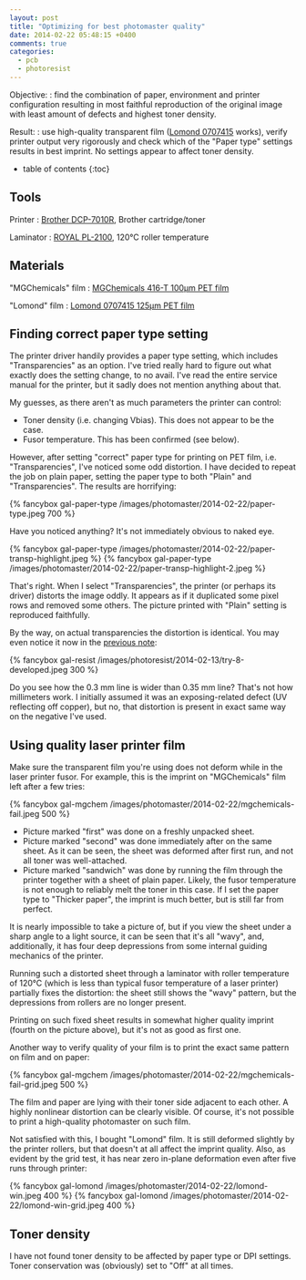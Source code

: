 ```yaml
---
layout: post
title: "Optimizing for best photomaster quality"
date: 2014-02-22 05:48:15 +0400
comments: true
categories:
  - pcb
  - photoresist
---
```


Objective:
: find the combination of paper, environment and printer configuration resulting in most faithful
  reproduction of the original image with least amount of defects and highest toner density.

Result:
: use high-quality transparent film ([Lomond 0707415][0707415] works), verify printer output
  very rigorously and check which of the "Paper type" settings results in best imprint. No settings
  appear to affect toner density.

[0707415]: http://online.lomond.sk/en/detail/0707415

<!-- more -->

* table of contents
{:toc}

Tools
-----

Printer
: [Brother DCP-7010R](http://www.brother.ru/g3.cfm/s_page/92250/s_level/39720/s_product/DCP7010R), Brother cartridge/toner

Laminator
: [ROYAL PL-2100](http://www.royalsupplies.com/Laminators/PL-2100-Laminator.html), 120°C roller temperature

Materials
---------

"MGChemicals" film
: [MGChemicals 416-T 100µm PET film](http://www.amazon.com/gp/product/B005T8WR6I)

"Lomond" film
: [Lomond 0707415 125µm PET film][0707415]

Finding correct paper type setting
----------------------------------

The printer driver handily provides a paper type setting, which includes "Transparencies"
as an option. I've tried really hard to figure out what exactly does the setting change,
to no avail. I've read the entire service manual for the printer, but it sadly does not
mention anything about that.

My guesses, as there aren't as much parameters the printer can control:

 * Toner density (i.e. changing Vbias). This does not appear to be the case.
 * Fusor temperature. This has been confirmed (see below).

However, after setting "correct" paper type for printing on PET film, i.e. "Transparencies",
I've noticed some odd distortion. I have decided to repeat the job on plain paper, setting
the paper type to both "Plain" and "Transparencies". The results are horrifying:

{% fancybox gal-paper-type /images/photomaster/2014-02-22/paper-type.jpeg 700 %}

Have you noticed anything? It's not immediately obvious to naked eye.

{% fancybox gal-paper-type /images/photomaster/2014-02-22/paper-transp-highlight.jpeg %}
{% fancybox gal-paper-type /images/photomaster/2014-02-22/paper-transp-highlight-2.jpeg %}

That's right. When I select "Transparencies", the printer (or perhaps its driver)
distorts the image oddly. It appears as if it duplicated some pixel rows and removed
some others. The picture printed with "Plain" setting is reproduced faithfully.

By the way, on actual transparencies the distortion is identical. You may even notice it now
in the [previous note][]:

{% fancybox gal-resist /images/photoresist/2014-02-13/try-8-developed.jpeg 300 %}

Do you see how the 0.3 mm line is wider than 0.35 mm line? That's not how millimeters work.
I initially assumed it was an exposing-related defect (UV reflecting off copper), but no, that
distortion is present in exact same way on the negative I've used.

[previous note]: /notes/2014-02-16/optimizing-for-best-photoresist-adhesion/

Using quality laser printer film
--------------------------------

Make sure the transparent film you're using does not deform while in the laser printer
fusor. For example, this is the imprint on "MGChemicals" film left after a few tries:

{% fancybox gal-mgchem /images/photomaster/2014-02-22/mgchemicals-fail.jpeg 500 %}

  * Picture marked "first" was done on a freshly unpacked sheet.
  * Picture marked "second" was done immediately after on the same sheet. As it can be seen,
    the sheet was deformed after first run, and not all toner was well-attached.
  * Picture marked "sandwich" was done by running the film through the printer together with
    a sheet of plain paper. Likely, the fusor temperature is not enough to reliably
    melt the toner in this case. If I set the paper type to "Thicker paper", the imprint
    is much better, but is still far from perfect.

It is nearly impossible to take a picture of, but if you view the sheet under a sharp angle
to a light source, it can be seen that it's all "wavy", and, additionally, it has four
deep depressions from some internal guiding mechanics of the printer.

Running such a distorted sheet through a laminator with roller temperature of 120°C (which is
less than typical fusor temperature of a laser printer) partially fixes the distortion: the
sheet still shows the "wavy" pattern, but the depressions from rollers are no longer present.

Printing on such fixed sheet results in somewhat higher quality imprint (fourth on the picture
above), but it's not as good as first one.

Another way to verify quality of your film is to print the exact same pattern on film and
on paper:

{% fancybox gal-mgchem /images/photomaster/2014-02-22/mgchemicals-fail-grid.jpeg 500 %}

The film and paper are lying with their toner side adjacent to each other. A highly nonlinear
distortion can be clearly visible. Of course, it's not possible to print a high-quality
photomaster on such film.

Not satisfied with this, I bought "Lomond" film. It is still deformed slightly by the printer
rollers, but that doesn't at all affect the imprint quality. Also, as evident by the grid
test, it has near zero in-plane deformation even after five runs through printer:

{% fancybox gal-lomond /images/photomaster/2014-02-22/lomond-win.jpeg 400 %}
{% fancybox gal-lomond /images/photomaster/2014-02-22/lomond-win-grid.jpeg 400 %}

Toner density
-------------

I have not found toner density to be affected by paper type or DPI settings. Toner conservation
was (obviously) set to "Off" at all times.
